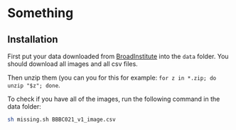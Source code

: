 # Something

## Installation
First put your data downloaded from [BroadInstitute](https://bbbc.broadinstitute.org/BBBC021) into the `data` folder. You should download all images and all csv files.

Then unzip them (you can you for this for example: `for z in *.zip; do unzip "$z"; done`.

To check if you have all of the images, run the following command in the data folder:
```bash
sh missing.sh BBBC021_v1_image.csv
```
